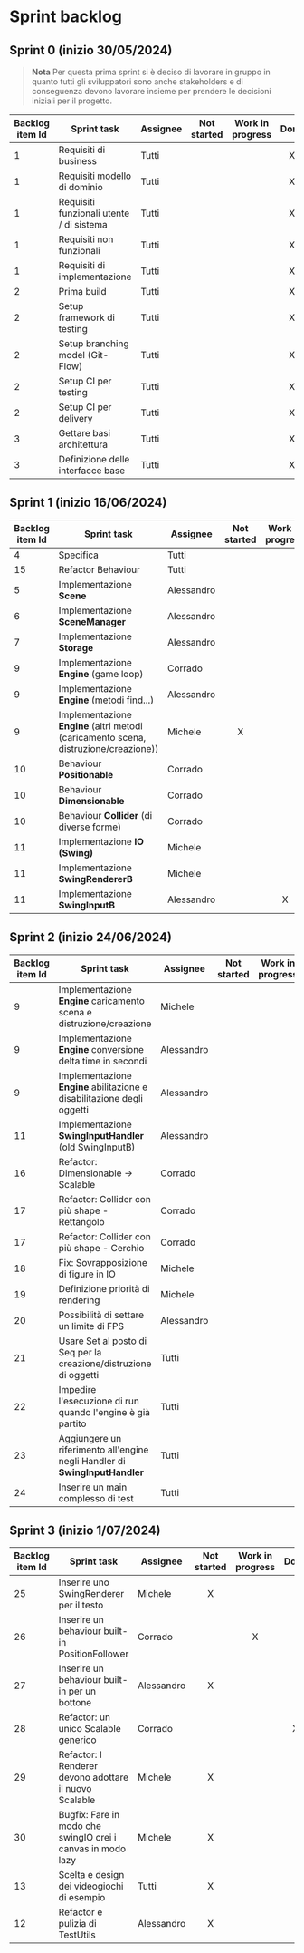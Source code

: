 # Sprint backlog

## Sprint 0 (inizio 30/05/2024)
> **Nota**
> Per questa prima sprint si è deciso di lavorare in gruppo in quanto tutti gli sviluppatori sono anche stakeholders e di conseguenza devono lavorare insieme per prendere le decisioni iniziali per il progetto.

|Backlog item Id|Sprint task|Assignee|Not started|Work in progress|Done|
|------------|-----------|------------|:-:|:-:|:-:|
|1|Requisiti di business|Tutti|||X|
|1|Requisiti modello di dominio|Tutti|||X|
|1|Requisiti funzionali utente / di sistema|Tutti|||X|
|1|Requisiti non funzionali|Tutti|||X|
|1|Requisiti di implementazione|Tutti|||X|
|2|Prima build|Tutti|||X|
|2|Setup framework di testing|Tutti|||X|
|2|Setup branching model (Git-Flow)|Tutti|||X|
|2|Setup CI per testing|Tutti|||X|
|2|Setup CI per delivery|Tutti|||X|
|3|Gettare basi architettura|Tutti|||X|
|3|Definizione delle interfacce base|Tutti|||X|

## Sprint 1 (inizio 16/06/2024)
|Backlog item Id|Sprint task|Assignee|Not started|Work in progress|Done|
|------------|-----------|------------|:-:|:-:|:-:|
|4|Specifica|Tutti|||X|
|15|Refactor Behaviour|Tutti|||X|
|5|Implementazione **Scene**|Alessandro|||X|
|6|Implementazione **SceneManager**|Alessandro|||X|
|7|Implementazione **Storage**|Alessandro|||X|
|9|Implementazione **Engine** (game loop)|Corrado|||X|
|9|Implementazione **Engine** (metodi find...)|Alessandro|||X|
|9|Implementazione **Engine** (altri metodi (caricamento scena, distruzione/creazione))|Michele|X|||
|10|Behaviour **Positionable**|Corrado|||X|
|10|Behaviour **Dimensionable**|Corrado|||X|
|10|Behaviour **Collider** (di diverse forme)|Corrado|||X|
|11|Implementazione **IO (Swing)**|Michele|||X|
|11|Implementazione **SwingRendererB**|Michele|||X|
|11|Implementazione **SwingInputB**|Alessandro||X||

## Sprint 2 (inizio 24/06/2024)
|Backlog item Id|Sprint task|Assignee|Not started|Work in progress|Done|
|------------|-----------|------------|:-:|:-:|:-:|
|9|Implementazione **Engine** caricamento scena e distruzione/creazione|Michele|||X|
|9|Implementazione **Engine** conversione delta time in secondi|Alessandro|||X|
|9|Implementazione **Engine** abilitazione e disabilitazione degli oggetti|Alessandro|||X|
|11|Implementazione **SwingInputHandler** (old SwingInputB)|Alessandro|||X|
|16|Refactor: Dimensionable -> Scalable|Corrado|||X|
|17|Refactor: Collider con più shape - Rettangolo|Corrado|||X|
|17|Refactor: Collider con più shape - Cerchio|Corrado|||X|
|18|Fix: Sovrapposizione di figure in IO|Michele|||X|
|19|Definizione priorità di rendering|Michele|||X|
|20|Possibilità di settare un limite di FPS|Alessandro|||X|
|21|Usare Set al posto di Seq per la creazione/distruzione di oggetti|Tutti|||X|
|22|Impedire l'esecuzione di run quando l'engine è già partito|Tutti|||X|
|23|Aggiungere un riferimento all'engine negli Handler di **SwingInputHandler**|Tutti|||X|
|24|Inserire un main complesso di test|Tutti|||X|

## Sprint 3 (inizio 1/07/2024)
|Backlog item Id|Sprint task|Assignee|Not started|Work in progress|Done|
|------------|-----------|------------|:-:|:-:|:-:|
|25|Inserire uno SwingRenderer per il testo|Michele|X|||
|26|Inserire un behaviour built-in PositionFollower|Corrado||X||
|27|Inserire un behaviour built-in per un bottone|Alessandro|X|||
|28|Refactor: un unico Scalable generico|Corrado|||X|
|29|Refactor: I Renderer devono adottare il nuovo Scalable|Michele|X|||
|30|Bugfix: Fare in modo che swingIO crei i canvas in modo lazy|Michele|X|||
|13|Scelta e design dei videogiochi di esempio|Tutti|X|||
|12|Refactor e pulizia di TestUtils|Alessandro|X|||
